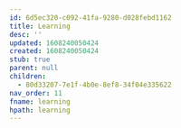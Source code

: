 ```yaml
---
id: 6d5ec320-c092-41fa-9280-d028febd1162
title: Learning
desc: ''
updated: 1608240050424
created: 1608240050424
stub: true
parent: null
children:
  - 80d33207-7e1f-4b0e-8ef8-34f04e335622
nav_order: 11
fname: learning
hpath: learning
---
```




